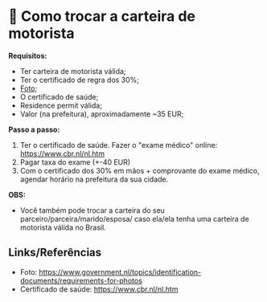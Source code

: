 # 🚗 Como trocar a carteira de motorista

**Requisitos:**

- Ter carteira de motorista válida;
- Ter o certificado de regra dos 30%;
- [Foto](https://www.government.nl/topics/identification-documents/requirements-for-photos);
- O certificado de saúde;
- Residence permit válida;
- Valor (na prefeitura), aproximadamente ~35 EUR;

**Passo a passo:**

1. Ter o certificado de saúde. Fazer o "exame médico" online: https://www.cbr.nl/nl.htm 
1. Pagar taxa do exame (+-40 EUR)
1. Com o certificado dos 30% em mãos + comprovante do exame médico, agendar horário na prefeitura da sua cidade.

**OBS:**

- Você também pode trocar a carteira do seu parceiro/parceira/marido/esposa/ caso ela/ela tenha uma carteira de motorista válida no Brasil. 

## Links/Referências
- Foto: https://www.government.nl/topics/identification-documents/requirements-for-photos
- Certificado de saúde: https://www.cbr.nl/nl.htm 
